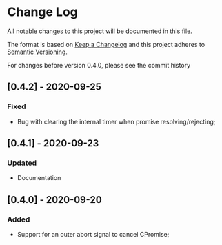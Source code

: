 # Change Log
All notable changes to this project will be documented in this file.

The format is based on [Keep a Changelog](http://keepachangelog.com/)
and this project adheres to [Semantic Versioning](http://semver.org/).

For changes before version 0.4.0, please see the commit history

## [0.4.2] - 2020-09-25

### Fixed 

- Bug with clearing the internal timer when promise resolving/rejecting;

## [0.4.1] - 2020-09-23

### Updated

- Documentation

## [0.4.0] - 2020-09-20

### Added

- Support for an outer abort signal to cancel CPromise;
